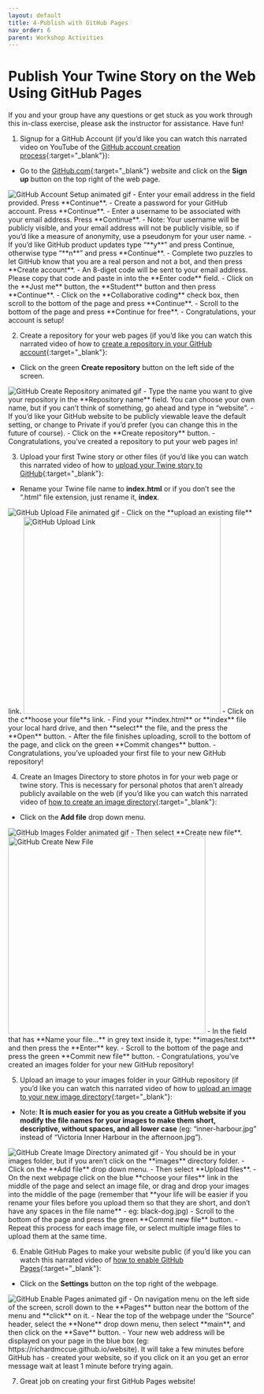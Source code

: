 ```yaml
---
layout: default
title: 4-Publish with GitHub Pages
nav_order: 6
parent: Workshop Activities
---
```

# Publish Your Twine Story on the Web Using GitHub Pages
If you and your group have any questions or get stuck as you work through this in-class exercise, please ask the instructor for assistance.  Have fun!

1. Signup for a GitHub Account (if you’d like you can watch this narrated video on YouTube of the [GitHub account creation process](https://youtu.be/ovCRBERA1NQ){:target="_blank"}):
  - Go to the [GitHub.com](https://github.com){:target="_blank"} website and click on the **Sign up** button on the top right of the web page.
<img src="images/github-account-setup.gif" alt="GitHub Account Setup animated gif">
  - Enter your email address in the field provided. Press **Continue**.
  - Create a password for your GitHub account. Press **Continue**.
  - Enter a username to be associated with your email address. Press **Continue**. 
  - Note: Your username will be publicly visible, and your email address will not be publicly visible, so if you’d like a measure of anonymity, use a pseudonym for your user name.
  - If  you’d like GitHub product updates type “**y**” and press Continue, otherwise type “**n**” and press **Continue**.
  - Complete two puzzles to let GitHub know that you are a real person and not a bot, and then press **Create account**.
  - An 8-diget code will be sent to your email address. Please copy that code and paste in into the **Enter code** field.
  - Click on the **Just me** button, the **Student** button and then press **Continue**.
  - Click on the **Collaborative coding** check box, then scroll to the bottom of the page and press **Continue**.
  - Scroll to the bottom of the page and press **Continue for free**.
  - Congratulations, your account is setup!

2. Create a repository for your web pages (if you’d like you can watch this narrated video of how to [create a repository in your GitHub account](https://youtu.be/HhfPWwz8lVA){:target="_blank"}:
  - Click on the green **Create repository** button on the left side of the screen.
<img src="images/github-create-repository.gif" alt="GitHub Create Repository animated gif">
  - Type the name you want to give your repository in the **Repository name** field. You can choose your own name, but if you can’t think of something, go ahead and type in “website”.
  - If you’d like your GitHub website to be publicly viewable leave the default setting, or change to Private if you’d prefer (you can change this in the future of course).
  - Click on the **Create repository** button.
  - Congratulations, you’ve created a repository to put your web pages in!

3. Upload your first Twine story or other files (if you’d like you can watch this narrated video of how to [upload your Twine story to GitHub](https://youtu.be/0FHgslaQnF4){:target="_blank"}:
  - Rename your Twine file name to **index.html** or if you don’t see the “.html” file extension, just rename it, **index**.
<img src="images/github-upload-file.gif" alt="GitHub Upload File animated gif">
  - Click on the **upload an existing file** link.
<img src="images/github-upload-link.png" alt="GitHub Upload Link" width="400">
  - Click on the c**hoose your file**s link.
  - Find your **index.html** or **index** file your local hard drive, and then **select** the file, and the press the **Open** button.
  - After the file finishes uploading, scroll to the bottom of the page, and click on the green **Commit changes** button.
  - Congratulations, you’ve uploaded your first file to your new GitHub repository!

4. Create an Images Directory to store photos in for your web page or twine story. This is necessary for personal photos that aren’t already publicly available on the web (if you’d like you can watch this narrated video of [how to create an image directory](https://youtu.be/FvCsnUgAdWA){:target="_blank"}:
  - Click on the **Add file** drop down menu.
<img src="images/github-images-folder.gif" alt="GitHub Images Folder animated gif">
  - Then select **Create new file**.
<img src="images/github-create-new.png" alt="GitHub Create New File" width="400">
  - In the field that has **Name your file…** in grey text inside it, type: **images/test.txt** and then press the **Enter** key.
  - Scroll to the bottom of the page and press the green **Commit new file** button.
  - Congratulations, you’ve created an images folder for your new GitHub repository!

5. Upload an image to your images folder in your GitHub repository (if you’d like you can watch this narrated video of how to [upload an image to your new image directory](https://youtu.be/ATVm6ACERu8){:target="_blank"}:
  - Note: **It is much easier for you as you create a GitHub website if you modify the file names for your images to make them short, descriptive, without spaces, and all lower case** (eg: “inner-harbour.jpg” instead of “Victoria Inner Harbour in the afternoon.jpg”).
<img src="images/github-upload-images.gif" alt="GitHub Create Image Directory animated gif">  
  - You should be in your images folder, but if you aren’t click on the **images** directory folder.
  - Click on the **Add file** drop down menu.
  - Then select **Upload files**.
  - On the next webpage click on the blue **choose your files** link in the middle of the page and select an image file, or drag and drop your images into the middle of the page (remember that **your life will be easier if you rename your files before you upload them so that they are short, and don’t have any spaces in the file name** - eg: black-dog.jpg)
  - Scroll to the bottom of the page and press the green **Commit new file** button.
  - Repeat this process for each image file, or select multiple image files to upload them at the same time.


6. Enable GitHub Pages to make your website public (if you’d like you can watch this narrated video of [how to enable GitHub Pages](https://youtu.be/DqjPr7auwdY){:target="_blank"}:
  - Click on the **Settings** button on the top right of the webpage.
<img src="images/github-enable-pages.gif" alt="GitHub Enable Pages animated gif">
  - On navigation menu on the left side of the screen, scroll down to the **Pages** button near the bottom of the menu and **click** on it.
  - Near the top of the webpage under the “Source” header, select the **None** drop down menu, then select **main**, and then click on the **Save** button.
  - Your new web address will be displayed on your page in the blue box (eg: https://richardmccue.github.io/website). It will take a few minutes before GitHub has     - created your website, so if you click on it an you get an error message wait at least 1 minute before trying again.
 
7. Great job on creating your first GitHub Pages website!

